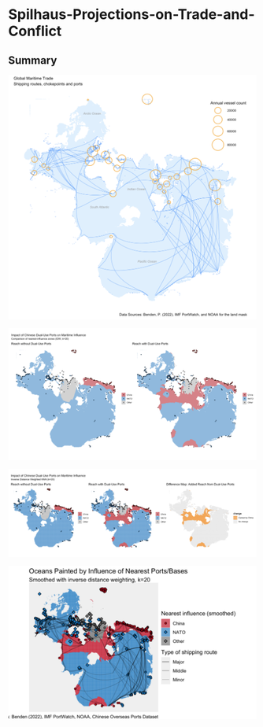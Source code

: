 # Spilhaus-Projections-on-Trade-and-Conflict


## Summary

 
 <p align="center">
  <img src="maps/spilhaus_map_1.png" width="600"/>
</p>




 <p align="center">
  <img src="maps/spilhaus_map_2.2.png" width="600"/>
</p>



 <p align="center">
  <img src="maps/spilhaus_map_2.3.png" width="600"/>
</p>




 <p align="center">
  <img src="maps/spilhaus_map_3.png" width="600"/>
</p>
